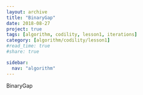 ```yaml
---
layout: archive
title: "BinaryGap"
date: 2018-08-27
project: true
tags: [algorithm, codility, lesson1, iterations]
category: [algorithm/codility/lesson1]
#read_time: true
#share: true

sidebar:
  nav: "algorithm"
---
```


BinaryGap